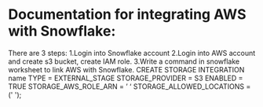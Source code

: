 # Documentation for integrating AWS with Snowflake:
There are 3 steps:
1.Login into Snowflake account
2.Login into AWS account and create s3 bucket, create IAM role.
3.Write a command in snowflake worksheet to link AWS with Snowflake.
                     CREATE STORAGE INTEGRATION name
                     TYPE = EXTERNAL_STAGE
                     STORAGE_PROVIDER = S3
                     ENABLED = TRUE
                     STORAGE_AWS_ROLE_ARN = ’  ‘
                     STORAGE_ALLOWED_LOCATIONS = (' ');
